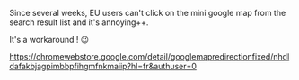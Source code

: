 Since several weeks, EU users can't click on the mini google map from the search result list and it's annoying++.

It's a workaround ! 😉

https://chromewebstore.google.com/detail/googlemapredirectionfixed/nhdldafakbjagpimbbpfihgmfnkmaiip?hl=fr&authuser=0
